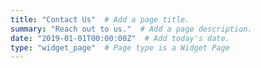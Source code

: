 ```yaml
---
title: "Contact Us"  # Add a page title.
summary: "Reach out to us."  # Add a page description.
date: "2019-01-01T00:00:00Z"  # Add today's date.
type: "widget_page"  # Page type is a Widget Page
---
```

